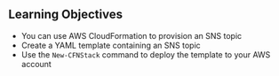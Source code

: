 ## Learning Objectives

* You can use AWS CloudFormation to provision an SNS topic
* Create a YAML template containing an SNS topic
* Use the `New-CFNStack` command to deploy the template to your AWS account
